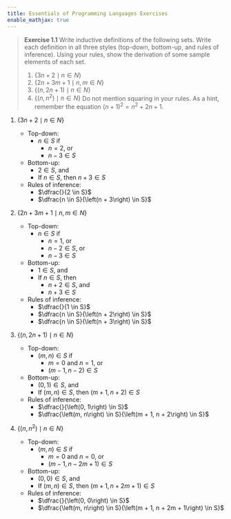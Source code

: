 ```yaml
---
title: Essentials of Programming Languages Exercises
enable_mathjax: true
---
```


> **Exercise 1.1** Write inductive definitions of the following sets. Write each definition in all three styles
> (top-down, bottom-up, and rules of inference). Using your rules, show the derivation of some sample elements of each
> set.
> 1. $\left\{3n + 2 \mid n \in N \right\}$
> 2. $\left\{2n + 3m + 1 \mid n, m \in N\right\}$
> 3. $\left\{\left(n, 2n + 1\right) \mid n \in N\right\}$
> 4. $\left\{\left(n, n ^ 2\right) \mid n \in N\right\}$ Do not mention squaring in your rules. As a hint, remember the
>    equation $\left(n + 1\right) ^ 2 = n ^ 2 + 2n + 1$.

1. $\left\{3n + 2 \mid n \in N \right\}$

   - Top-down:
       - $n \in S$ if
           - $n = 2$, or
           - $n - 3 \in S$
   - Bottom-up:
       - $2 \in S$, and
       - If $n \in S$, then $n + 3 \in S$
   - Rules of inference:
       - $\dfrac{}{2 \in S}$
       - $\dfrac{n \in S}{\left(n + 3\right) \in S}$
2. $\left\{2n + 3m + 1 \mid n, m \in N\right\}$

   - Top-down:
       - $n \in S$ if
           - $n = 1$, or
           - $n - 2 \in S$, or
           - $n - 3 \in S$
   - Bottom-up:
       - $1 \in S$, and
       - If $n \in S$, then
           - $n + 2 \in S$, and
           - $n + 3 \in S$
   - Rules of inference:
       - $\dfrac{}{1 \in S}$
       - $\dfrac{n \in S}{\left(n + 2\right) \in S}$
       - $\dfrac{n \in S}{\left(n + 3\right) \in S}$
3.  $\left\{\left(n, 2n + 1\right) \mid n \in N\right\}$

    - Top-down:
        - $\left(m, n\right) \in S$ if
             - $m = 0$ and $n = 1$, or
             - $\left(m - 1, n - 2\right) \in S$
    - Bottom-up:
        - $\left(0, 1\right) \in S$, and
        - If $\left(m, n\right) \in S$, then $\left(m + 1, n + 2\right) \in S$
    - Rules of inference:
        - $\dfrac{}{\left(0, 1\right) \in S}$
        - $\dfrac{\left(m, n\right) \in S}{\left(m + 1, n + 2\right) \in S}$
4. $\left\{\left(n, n ^ 2\right) \mid n \in N\right\}$
    - Top-down:
        - $\left(m, n\right) \in S$ if
             - $m = 0$ and $n = 0$, or
             - $\left(m - 1, n - 2m + 1\right) \in S$
    - Bottom-up:
        - $\left(0, 0\right) \in S$, and
        - If $\left(m, n\right) \in S$, then $\left(m + 1, n + 2m + 1\right) \in S$
    - Rules of inference:
        - $\dfrac{}{\left(0, 0\right) \in S}$
        - $\dfrac{\left(m, n\right) \in S}{\left(m + 1, n + 2m + 1\right) \in S}$
